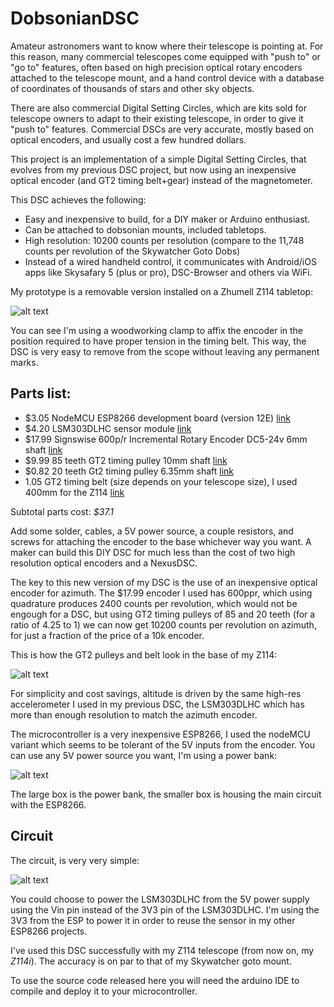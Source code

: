 # DobsonianDSC

Amateur astronomers want to know where their telescope is pointing at. For this reason, many commercial telescopes come equipped with "push to" or "go to" features, often based on high precision optical rotary encoders attached to the telescope mount, and a hand control device with a database of coordinates of thousands of stars and other sky objects.

There are also commercial Digital Setting Circles, which are kits sold for telescope owners to adapt to their existing telescope, in order to give it "push to" features. Commercial DSCs are very accurate, mostly based on optical encoders, and usually cost a few hundred dollars.

This project is an implementation of a simple Digital Setting Circles, that evolves from my previous DSC project, but now using an inexpensive optical encoder (and GT2 timing belt+gear) instead of the magnetometer.

This DSC achieves the following:

* Easy and inexpensive to build, for a DIY maker or Arduino enthusiast.
* Can be attached to dobsonian mounts, included tabletops.
* High resolution: 10200 counts per resolution (compare to the 11,748 counts per revolution of the Skywatcher Goto Dobs)
* Instead of a wired handheld control, it communicates with Android/iOS apps like Skysafary 5 (plus or pro), DSC-Browser and others via WiFi.

My prototype is a removable version installed on a Zhumell Z114 tabletop:

![alt text](https://raw.githubusercontent.com/vlaate/DobsonianDSC/master/dobDSC-front.jpg "Finished look")

You can see I'm using a woodworking clamp to affix the encoder in the position required to have proper tension in the timing belt. This way, the DSC is very easy to remove from the scope without leaving any permanent marks.

## Parts list:

* $3.05 NodeMCU ESP8266 development board (version 12E) [link](https://www.aliexpress.com/item/1pcs-lot-NodeMcu-Lua-WIFI-Internet-of-Things-development-board-based-ESP8266-esp-12e-for-arduino/32775934156.html)
* $4.20 LSM303DLHC sensor module [link](https://www.aliexpress.com/item/1-pcs-GY-511-LSM303DLHC-Module-E-Compass-3-Axis-Accelerometer-3-Axis-Magnetometer-Module-Sensor/1956617486.html)
* $17.99 Signswise 600p/r Incremental Rotary Encoder DC5-24v 6mm shaft [link](https://www.amazon.com/gp/product/B00UTIFCVA)
* $9.99 85 teeth GT2 timing pulley 10mm shaft [link](https://www.aliexpress.com/item/POWGE-1pcs-85-Teeth-GT2-Timing-Pulley-Bore-5-6-35-8mm-for-width-6mm-GT2/32773386105.html)
* $0.82 20 teeth Gt2 timing pulley 6.35mm shaft [link](https://www.aliexpress.com/item/20tooth-Bore-6-35mm-GT2-Synchronous-Pulley-Aluminium-Timing-Gear-For-Width-6mm-Belt-3D-Printers/32808150854.html)
* 1.05 GT2 timing  belt (size depends on your telescope size), I used 400mm for the Z114 [link](https://www.aliexpress.com/item/Free-Shipping-3D-printer-belt-closed-loop-rubber-GT2-timing-belt-400-2GT-6-teeth-100/32477498985.html)

Subtotal parts cost: *$37.1*

Add some solder, cables, a 5V power source, a couple resistors, and screws for attaching the encoder to the base whichever way you want. A maker can build this DIY DSC for much less than the cost of two high resolution optical encoders and a NexusDSC.

The key to this new version of my DSC is the use of an inexpensive optical encoder for azimuth. The $17.99 encoder I used has 600ppr, which using quadrature produces 2400 counts per revolution, which would not be engough for a DSC, but using GT2 timing pulleys of 85 and 20 teeth (for a ratio of 4.25 to 1) we can now get 10200 counts per revolution on azimuth, for just a fraction of the price of a 10k encoder. 

This is how the GT2 pulleys and belt look in the base of my Z114:

![alt text](https://github.com/vlaate/DobsonianDSC/blob/master/dobDSC-upclose.jpg "Pulleys")

For simplicity and cost savings, altitude is driven by the same high-res accelerometer I used in my previous DSC, the LSM303DLHC which has more than enough resolution to match the azimuth encoder.

The microcontroller is a very inexpensive ESP8266, I used the nodeMCU variant which seems to be tolerant of the 5V inputs from the encoder. You can use any 5V power source you want, I'm using a power bank:

![alt text](https://github.com/vlaate/DobsonianDSC/blob/master/dobDSC-back.jpg "Back")

The large box is the power bank, the smaller box is housing the main circuit with the ESP8266.

## Circuit

The circuit, is very very simple:

![alt text](https://github.com/vlaate/DobsonianDSC/blob/master/encoder.png "Circuit")

You could choose to power the LSM303DLHC from the 5V power supply using the Vin pin instead of the 3V3 pin of the LSM303DLHC. I'm using the 3V3 from the ESP to power it in order to reuse the sensor in my other ESP8266 projects.

I've used this DSC successfully with my Z114 telescope (from now on, my *Z114i*). The accuracy is on par to that of my Skywatcher goto mount. 

To use the source code released here you will need the arduino IDE to compile and deploy it to your microcontroller.
